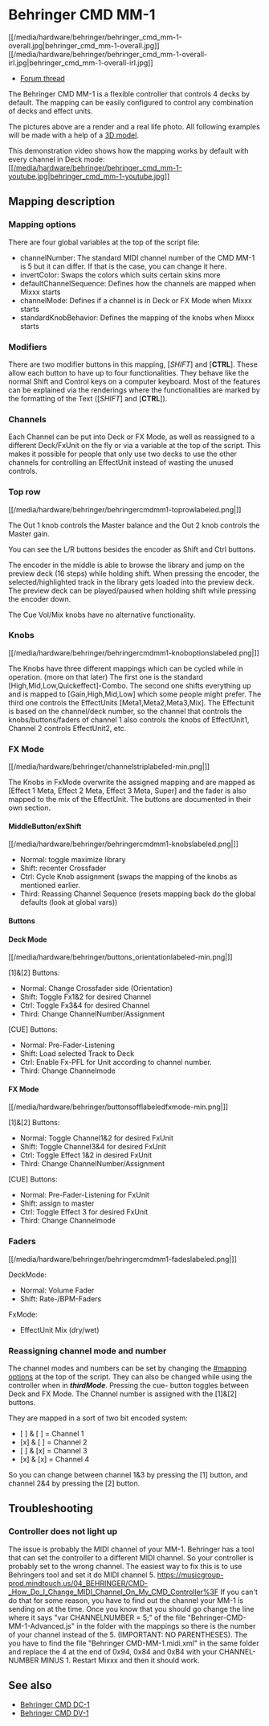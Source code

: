 # Behringer CMD MM-1

[[/media/hardware/behringer/behringer_cmd_mm-1-overall.jpg|behringer\_cmd\_mm-1-overall.jpg]]
[[/media/hardware/behringer/behringer_cmd_mm-1-overall-irl.jpg|behringer\_cmd\_mm-1-overall-irl.jpg]]

  - [Forum
    thread](https://www.mixxx.org/forums/viewtopic.php?f=7&t=9276)

The Behringer CMD MM-1 is a flexible controller that controls 4 decks by
default. The mapping can be easily configured to control any combination
of decks and effect units.

The pictures above are a render and a real life photo. All following
examples will be made with a help of a [3D
model](http://stunkit.com/data/files/etc/cmd-mm-1.blend.zip).

This demonstration video shows how the mapping works by default with
every channel in Deck mode:
[[[/media/hardware/behringer/behringer_cmd_mm-1-youtube.jpg|behringer\_cmd\_mm-1-youtube.jpg]]](https://www.youtube.com/watch?v=33t6J1hUFjM)

## Mapping description

### Mapping options

There are four global variables at the top of the script file:

  - channelNumber: The standard MIDI channel number of the CMD MM-1 is 5
    but it can differ. If that is the case, you can change it here.
  - invertColor: Swaps the colors which suits certain skins more
  - defaultChannelSequence: Defines how the channels are mapped when
    Mixxx starts
  - channelMode: Defines if a channel is in Deck or FX Mode when Mixxx
    starts
  - standardKnobBehavior: Defines the mapping of the knobs when Mixxx
    starts

### Modifiers

There are two modifier buttons in this mapping, \[*SHIFT*\] and
\[**CTRL**\]. These allow each button to have up to four
functionalities. They behave like the normal Shift and Control keys on a
computer keyboard. Most of the features can be explained via the
renderings where the functionalities are marked by the formatting of the
Text (\[*SHIFT*\] and \[**CTRL**\]).

### Channels

Each Channel can be put into Deck or FX Mode, as well as reassigned to a
different Deck/FxUnit on the fly or via a variable at the top of the
script. This makes it possible for people that only use two decks to use
the other channels for controlling an EffectUnit instead of wasting the
unused controls.

### Top row

[[/media/hardware/behringer/behringercmdmm1-toprowlabeled.png|]]

The Out 1 knob controls the Master balance and the Out 2 knob controls
the Master gain.

You can see the L/R buttons besides the encoder as Shift and Ctrl
buttons.

The encoder in the middle is able to browse the library and jump on the
preview deck (16 steps) while holding shift. When pressing the encoder,
the selected/highlighted track in the library gets loaded into the
preview deck. The preview deck can be played/paused when holding shift
while pressing the encoder down.

The Cue Vol/Mix knobs have no alternative functionality.

### Knobs

[[/media/hardware/behringer/behringercmdmm1-knoboptionslabeled.png|]]

The Knobs have three different mappings which can be cycled while in
operation. (more on that later) The first one is the standard
\[High,Mid,Low,Quickeffect\]-Combo. The second one shifts everything up
and is mapped to \[Gain,High,Mid,Low\] which some people might prefer.
The third one controls the EffectUnits \[Meta1,Meta2,Meta3,Mix\]. The
Effectunit is based on the channel/deck number, so the channel that
controls the knobs/buttons/faders of channel 1 also controls the knobs
of EffectUnit1, Channel 2 controls EffectUnit2, etc.

### FX Mode

[[/media/hardware/behringer/channelstriplabeled-min.png|]]

The Knobs in FxMode overwrite the assigned mapping and are mapped as
\[Effect 1 Meta, Effect 2 Meta, Effect 3 Meta, Super\] and the fader is
also mapped to the mix of the EffectUnit. The buttons are documented in
their own section.

#### MiddleButton/exShift

[[/media/hardware/behringer/behringercmdmm1-knobslabeled.png|]]

  - Normal: toggle maximize library
  - Shift: recenter Crossfader
  - Ctrl: Cycle Knob assignment (swaps the mapping of the knobs as
    mentioned earlier.
  - Third: Reassing Channel Sequence (resets mapping back do the global
    defaults (look at global vars))

#### Buttons

#### Deck Mode

[[/media/hardware/behringer/buttons_orientationlabeled-min.png|]]

\[1\]&\[2\] Buttons:

  - Normal: Change Crossfader side (Orientation)
  - Shift: Toggle Fx1&2 for desired Channel
  - Ctrl: Toggle Fx3&4 for desired Channel
  - Third: Change ChannelNumber/Assignment

\[CUE\] Buttons:

  - Normal: Pre-Fader-Listening
  - Shift: Load selected Track to Deck
  - Ctrl: Enable Fx-PFL for Unit according to channel number.
  - Third: Change Channelmode

#### FX Mode

[[/media/hardware/behringer/buttonsofflabeledfxmode-min.png|]]

\[1\]&\[2\] Buttons:

  - Normal: Toggle Channel1&2 for desired FxUnit
  - Shift: Toggle Channel3&4 for desired FxUnit
  - Ctrl: Toggle Effect 1&2 in desired FxUnit
  - Third: Change ChannelNumber/Assignment

\[CUE\] Buttons:

  - Normal: Pre-Fader-Listening for FxUnit
  - Shift: assign to master
  - Ctrl: Toggle Effect 3 for desired FxUnit
  - Third: Change Channelmode

### Faders

[[/media/hardware/behringer/behringercmdmm1-fadeslabeled.png|]]

DeckMode:

  - Normal: Volume Fader
  - Shift: Rate-/BPM-Faders

FxMode:

  - EffectUnit Mix (dry/wet)

### Reassigning channel mode and number

The channel modes and numbers can be set by changing the [\#mapping
options](#mapping%20options) at the top of the script. They can also be
changed while using the controller when in ***thirdMode***. Pressing the
cue- button toggles between Deck and FX Mode. The Channel number is
assigned with the \[1\]&\[2\] buttons.

They are mapped in a sort of two bit encoded system:

  - \[ \] & \[ \] = Channel 1
  - \[x\] & \[ \] = Channel 2
  - \[ \] & \[x\] = Channel 3
  - \[x\] & \[x\] = Channel 4

So you can change between channel 1&3 by pressing the \[1\] button, and
channel 2&4 by pressing the \[2\] button.

## Troubleshooting

### Controller does not light up

The issue is probably the MIDI channel of your MM-1. Behringer has a
tool that can set the controller to a different MIDI channel. So your
controller is probably set to the wrong channel. The easiest way to fix
this is to use Behringers tool and set it do MIDI channel 5.
<https://musicgroup-prod.mindtouch.us/04_BEHRINGER/CMD-_How_Do_I_Change_MIDI_Channel_On_My_CMD_Controller%3F>
If you can't do that for some reason, you have to find out the channel
your MM-1 is sending on at the time. Once you know that you should go
change the line where it says "var CHANNELNUMBER = 5;" of the file
"Behringer-CMD-MM-1-Advanced.js" in the folder with the mappings so
there is the number of your channel instead of the 5. (IMPORTANT: NO
PARENTHESES). The you have to find the file "Behringer
CMD-MM-1.midi.xml" in the same folder and replace the 4 at the end of
0x94, 0x84 and 0xB4 with your CHANNEL-NUMBER MINUS 1. Restart Mixxx and
then it should work.

## See also

  - [Behringer CMD DC-1](behringer_cmd_dc-1)
  - [Behringer CMD DV-1](behringer_cmd_dv-1)
